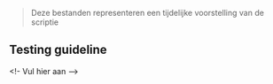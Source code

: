 >Deze bestanden representeren een tijdelijke voorstelling van de scriptie 
## Testing guideline

<!- Vul hier aan -->